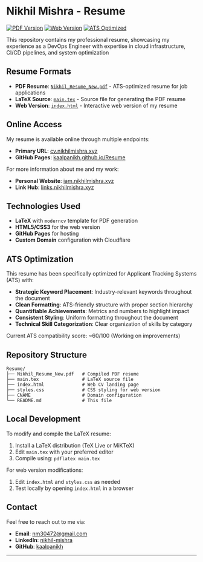 # Nikhil Mishra - Resume

[![PDF Version](https://img.shields.io/badge/PDF-Resume-blue)](Nikhil_Resume_New.pdf)
[![Web Version](https://img.shields.io/badge/Web-CV-green)](https://cv.nikhilmishra.xyz)
[![ATS Optimized](https://img.shields.io/badge/ATS-Optimized-orange)](Nikhil_Resume_New.pdf)

This repository contains my professional resume, showcasing my experience as a DevOps Engineer with expertise in cloud infrastructure, CI/CD pipelines, and system optimization

## Resume Formats

- **PDF Resume**: [`Nikhil_Resume_New.pdf`](Nikhil_Resume_New.pdf) - ATS-optimized resume for job applications
- **LaTeX Source**: [`main.tex`](main.tex) - Source file for generating the PDF resume
- **Web Version**: [`index.html`](index.html) - Interactive web version of my resume

## Online Access

My resume is available online through multiple endpoints:

- **Primary URL**: [cv.nikhilmishra.xyz](https://cv.nikhilmishra.xyz)
- **GitHub Pages**: [kaalpanikh.github.io/Resume](https://kaalpanikh.github.io/Resume/)

For more information about me and my work:
- **Personal Website**: [iam.nikhilmishra.xyz](https://iam.nikhilmishra.xyz)
- **Link Hub**: [links.nikhilmishra.xyz](https://links.nikhilmishra.xyz)

## Technologies Used

- **LaTeX** with `moderncv` template for PDF generation
- **HTML5/CSS3** for the web version
- **GitHub Pages** for hosting
- **Custom Domain** configuration with Cloudflare

## ATS Optimization

This resume has been specifically optimized for Applicant Tracking Systems (ATS) with:

- **Strategic Keyword Placement**: Industry-relevant keywords throughout the document
- **Clean Formatting**: ATS-friendly structure with proper section hierarchy
- **Quantifiable Achievements**: Metrics and numbers to highlight impact
- **Consistent Styling**: Uniform formatting throughout the document
- **Technical Skill Categorization**: Clear organization of skills by category

Current ATS compatibility score: ~60/100 (Working on improvements)

## Repository Structure

```
Resume/
├── Nikhil_Resume_New.pdf   # Compiled PDF resume
├── main.tex                # LaTeX source file
├── index.html              # Web CV landing page
├── styles.css              # CSS styling for web version
├── CNAME                   # Domain configuration
└── README.md               # This file
```

## Local Development

To modify and compile the LaTeX resume:

1. Install a LaTeX distribution (TeX Live or MiKTeX)
2. Edit `main.tex` with your preferred editor
3. Compile using: `pdflatex main.tex`

For web version modifications:
1. Edit `index.html` and `styles.css` as needed
2. Test locally by opening `index.html` in a browser

## Contact

Feel free to reach out to me via:
- **Email**: [nm30472@gmail.com](mailto:nm30472@gmail.com)
- **LinkedIn**: [nikhil-mishra](https://linkedin.com/in/nikhil-mishra)
- **GitHub**: [kaalpanikh](https://github.com/kaalpanikh)

---
